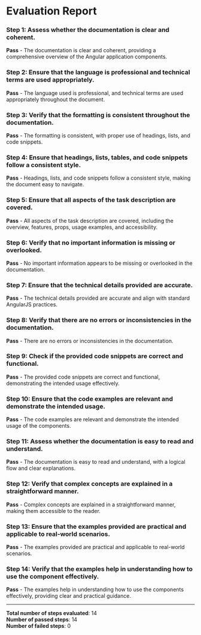# Evaluation Report

### Step 1: Assess whether the documentation is clear and coherent.
**Pass** - The documentation is clear and coherent, providing a comprehensive overview of the Angular application components.

### Step 2: Ensure that the language is professional and technical terms are used appropriately.
**Pass** - The language used is professional, and technical terms are used appropriately throughout the document.

### Step 3: Verify that the formatting is consistent throughout the documentation.
**Pass** - The formatting is consistent, with proper use of headings, lists, and code snippets.

### Step 4: Ensure that headings, lists, tables, and code snippets follow a consistent style.
**Pass** - Headings, lists, and code snippets follow a consistent style, making the document easy to navigate.

### Step 5: Ensure that all aspects of the task description are covered.
**Pass** - All aspects of the task description are covered, including the overview, features, props, usage examples, and accessibility.

### Step 6: Verify that no important information is missing or overlooked.
**Pass** - No important information appears to be missing or overlooked in the documentation.

### Step 7: Ensure that the technical details provided are accurate.
**Pass** - The technical details provided are accurate and align with standard AngularJS practices.

### Step 8: Verify that there are no errors or inconsistencies in the documentation.
**Pass** - There are no errors or inconsistencies in the documentation.

### Step 9: Check if the provided code snippets are correct and functional.
**Pass** - The provided code snippets are correct and functional, demonstrating the intended usage effectively.

### Step 10: Ensure that the code examples are relevant and demonstrate the intended usage.
**Pass** - The code examples are relevant and demonstrate the intended usage of the components.

### Step 11: Assess whether the documentation is easy to read and understand.
**Pass** - The documentation is easy to read and understand, with a logical flow and clear explanations.

### Step 12: Verify that complex concepts are explained in a straightforward manner.
**Pass** - Complex concepts are explained in a straightforward manner, making them accessible to the reader.

### Step 13: Ensure that the examples provided are practical and applicable to real-world scenarios.
**Pass** - The examples provided are practical and applicable to real-world scenarios.

### Step 14: Verify that the examples help in understanding how to use the component effectively.
**Pass** - The examples help in understanding how to use the components effectively, providing clear and practical guidance.

---

**Total number of steps evaluated**: 14  
**Number of passed steps**: 14  
**Number of failed steps**: 0